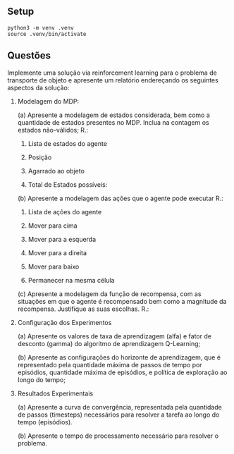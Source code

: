 ## Setup

```
python3 -m venv .venv
source .venv/bin/activate
```

## Questões

Implemente uma solução via reinforcement learning para o problema de transporte de objeto e
apresente um relatório endereçando os seguintes aspectos da solução:

1. Modelagem do MDP:
    
    (a) Apresente a modelagem de estados considerada, bem como a quantidade de estados
presentes no MDP. Inclua na contagem os estados não-válidos;
    R.:

    1. Lista de estados do agente
    1. Posição
    3. Agarrado ao objeto

    3. Total de Estados possíveis: 

    (b) Apresente a modelagem das ações que o agente pode executar
    R.:

    1. Lista de ações do agente

    1. Mover para cima
    2. Mover para a esquerda
    3. Mover para a direita
    4. Mover para baixo
    5. Permanecer na mesma célula

    (c) Apresente a modelagem da função de recompensa, com as situações em que o agente é recompensado bem como a magnitude da recompensa. Justifique as suas escolhas.
    R.: 


2. Configuração dos Experimentos
    
    (a) Apresente os valores de taxa de aprendizagem (alfa) e fator de desconto (gamma) do algoritmo de aprendizagem Q-Learning;

    (b) Apresente as configurações do horizonte de aprendizagem, que é representado pela quantidade máxima de passos de tempo por episódios, quantidade máxima de episódios, e política de exploração ao longo do tempo;

3. Resultados Experimentais
    
    (a) Apresente a curva de convergência, representada pela quantidade de passos (timesteps) necessários para resolver a tarefa ao longo do tempo (episódios).

    (b) Apresente o tempo de processamento necessário para resolver o problema.
